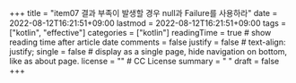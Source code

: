 +++
title = "item07 결과 부족이 발생할 경우 null과 Failure를 사용하라"
date = 2022-08-12T16:21:51+09:00
lastmod = 2022-08-12T16:21:51+09:00
tags = ["kotlin", "effective"]
categories = ["kotlin"]
readingTime = true # show reading time after article date
comments = false
justify = false # text-align: justify;
single = false # display as a single page, hide navigation on bottom, like as about page.
license = "" # CC License
summary = " "
draft = false
+++

